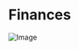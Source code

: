# Finances
![Image](https://github.com/user-attachments/assets/dd6f03d2-a593-467e-bc79-5046cb5189e8)
